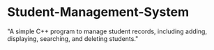 # Student-Management-System
"A simple C++ program to manage student records, including adding, displaying, searching, and deleting students."
